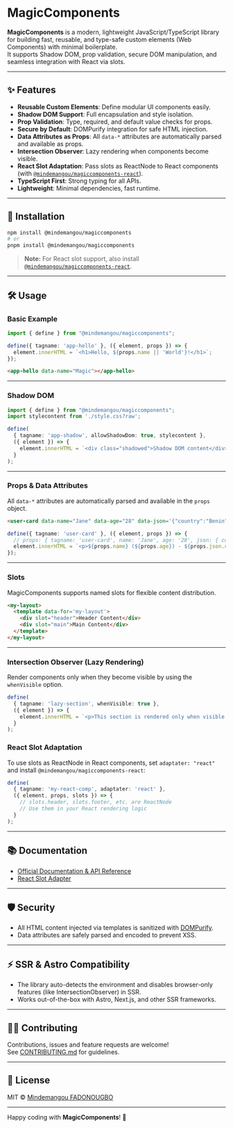 # MagicComponents

**MagicComponents** is a modern, lightweight JavaScript/TypeScript library for building fast, reusable, and type-safe custom elements (Web Components) with minimal boilerplate.  
It supports Shadow DOM, prop validation, secure DOM manipulation, and seamless integration with React via slots.

---

## ✨ Features

- **Reusable Custom Elements**: Define modular UI components easily.
- **Shadow DOM Support**: Full encapsulation and style isolation.
- **Prop Validation**: Type, required, and default value checks for props.
- **Secure by Default**: DOMPurify integration for safe HTML injection.
- **Data Attributes as Props**: All `data-*` attributes are automatically parsed and available as props.
- **Intersection Observer**: Lazy rendering when components become visible.
- **React Slot Adaptation**: Pass slots as ReactNode to React components (with [`@mindemangou/magiccomponents-react`](https://www.npmjs.com/package/@mindemangou/magiccomponents-react)).
- **TypeScript First**: Strong typing for all APIs.
- **Lightweight**: Minimal dependencies, fast runtime.

---

## 🚀 Installation

```bash
npm install @mindemangou/magiccomponents
# or
pnpm install @mindemangou/magiccomponents
```

> **Note:** For React slot support, also install [`@mindemangou/magiccomponents-react`](https://www.npmjs.com/package/@mindemangou/magiccomponents-react).

---

## 🛠️ Usage

### Basic Example

```typescript
import { define } from "@mindemangou/magiccomponents";

define({ tagname: 'app-hello' }, ({ element, props }) => {
  element.innerHTML = `<h1>Hello, ${props.name || 'World'}!</h1>`;
});
```

```html
<app-hello data-name="Magic"></app-hello>
```

---

### Shadow DOM

```typescript
import { define } from "@mindemangou/magiccomponents";
import stylecontent from './style.css?raw';

define(
  { tagname: 'app-shadow', allowShadowDom: true, stylecontent },
  ({ element }) => {
    element.innerHTML = `<div class="shadowed">Shadow DOM content</div>`;
  }
);
```

---

### Props & Data Attributes

All `data-*` attributes are automatically parsed and available in the `props` object.

```html
<user-card data-name="Jane" data-age="28" data-json='{"country":"Benin"}'></user-card>
```

```typescript
define({ tagname: 'user-card' }, ({ element, props }) => {
  // props: { tagname: 'user-card', name: 'Jane', age: '28', json: { country: 'Benin' } }
  element.innerHTML = `<p>${props.name} (${props.age}) - ${props.json.country}</p>`;
});
```

---

### Slots

MagicComponents supports named slots for flexible content distribution.

```html
<my-layout>
  <template data-for='my-layout'>
    <div slot="header">Header Content</div>
    <div slot="main">Main Content</div>
  </template>
</my-layout>
```

---

### Intersection Observer (Lazy Rendering)

Render components only when they become visible by using the `whenVisible` option.

```typescript
define(
  { tagname: 'lazy-section', whenVisible: true },
  ({ element }) => {
    element.innerHTML = `<p>This section is rendered only when visible!</p>`;
  }
);
```



### React Slot Adaptation

To use slots as ReactNode in React components, set `adaptater: "react"` and install `@mindemangou/magiccomponents-react`:

```typescript
define(
  { tagname: 'my-react-comp', adaptater: 'react' },
  ({ element, props, slots }) => {
    // slots.header, slots.footer, etc. are ReactNode
    // Use them in your React rendering logic
  }
);
```

---

## 📚 Documentation

- [Official Documentation & API Reference](https://github.com/mindemangou/magic-components)
- [React Slot Adapter](https://www.npmjs.com/package/@mindemangou/magiccomponents-react)

---

## 🛡️ Security

- All HTML content injected via templates is sanitized with [DOMPurify](https://github.com/cure53/DOMPurify).
- Data attributes are safely parsed and encoded to prevent XSS.

---

## ⚡ SSR & Astro Compatibility

- The library auto-detects the environment and disables browser-only features (like IntersectionObserver) in SSR.
- Works out-of-the-box with Astro, Next.js, and other SSR frameworks.

---

## 🧑‍💻 Contributing

Contributions, issues and feature requests are welcome!  
See [CONTRIBUTING.md](CONTRIBUTING.md) for guidelines.

---

## 📄 License

MIT © [Mindemangou FADONOUGBO](https://github.com/mindemangou)

---

Happy coding with **MagicComponents**! 🚀
